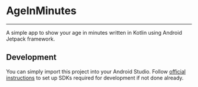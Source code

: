 # AgeInMinutes
--------------
A simple app to show your age in minutes written in Kotlin using Android Jetpack framework.
## Development

You can simply import this project into your Android Studio. Follow [official instructions](https://developer.android.com/studio/install) to set up SDKs required for development if not done already.
